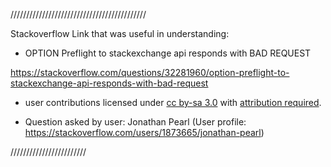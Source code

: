 
///////////////////////////////////////////

Stackoverflow Link that was useful in understanding:

- OPTION Preflight to stackexchange api responds with BAD REQUEST

https://stackoverflow.com/questions/32281960/option-preflight-to-stackexchange-api-responds-with-bad-request

- user contributions licensed under <a href="https://creativecommons.org/licenses/by-sa/3.0/">cc by-sa 3.0</a> with <a href="https://stackoverflow.blog/2009/06/25/attribution-required/">attribution required</a>.

- Question asked by user: Jonathan Pearl (User profile: https://stackoverflow.com/users/1873665/jonathan-pearl)




////////////////////////
